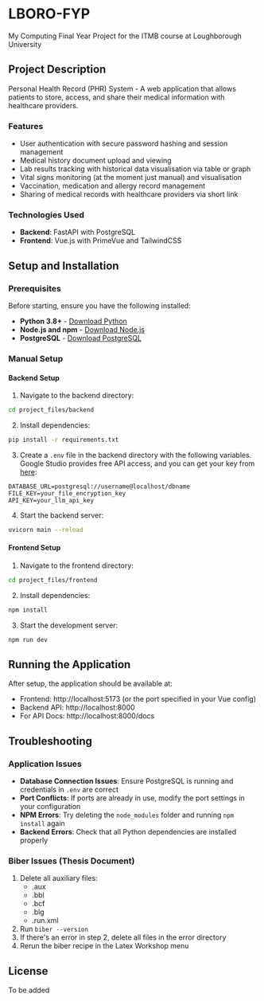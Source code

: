 # LBORO-FYP
My Computing Final Year Project for the ITMB course at Loughborough University

## Project Description
Personal Health Record (PHR) System - A web application that allows patients to store, access, and share their medical information with healthcare providers.

### Features
- User authentication with secure password hashing and session management
- Medical history document upload and viewing
- Lab results tracking with historical data visualisation via table or graph
- Vital signs monitoring (at the moment just manual) and visualisation
- Vaccination, medication and allergy record management
- Sharing of medical records with healthcare providers via short link

### Technologies Used
- **Backend**: FastAPI with PostgreSQL
- **Frontend**: Vue.js with PrimeVue and TailwindCSS

## Setup and Installation

### Prerequisites
Before starting, ensure you have the following installed:
- **Python 3.8+** - [Download Python](https://www.python.org/downloads/)
- **Node.js and npm** - [Download Node.js](https://nodejs.org/)
- **PostgreSQL** - [Download PostgreSQL](https://www.postgresql.org/download/)

### Manual Setup

#### Backend Setup
1. Navigate to the backend directory:

```bash
cd project_files/backend
```

2. Install dependencies:

```bash
pip install -r requirements.txt
```

3. Create a `.env` file in the backend directory with the following variables. Google Studio provides free API access, and you can get your key from [here](https://aistudio.google.com/apikey):

```
DATABASE_URL=postgresql://username@localhost/dbname
FILE_KEY=your_file_encryption_key
API_KEY=your_llm_api_key
```

4. Start the backend server:

```bash
uvicorn main --reload
```

#### Frontend Setup
1. Navigate to the frontend directory:

```bash
cd project_files/frontend
```

2. Install dependencies:

```bash
npm install
```

3. Start the development server:

```bash
npm run dev
```

## Running the Application

After setup, the application should be available at:
- Frontend: http://localhost:5173 (or the port specified in your Vue config)
- Backend API: http://localhost:8000
- For API Docs: http://localhost:8000/docs

## Troubleshooting

### Application Issues
- **Database Connection Issues**: Ensure PostgreSQL is running and credentials in `.env` are correct
- **Port Conflicts**: If ports are already in use, modify the port settings in your configuration
- **NPM Errors**: Try deleting the `node_modules` folder and running `npm install` again
- **Backend Errors**: Check that all Python dependencies are installed properly

### Biber Issues (Thesis Document)
1. Delete all auxiliary files:
   * .aux
   * .bbl
   * .bcf
   * .blg
   * .run.xml
2. Run `biber --version`
3. If there's an error in step 2, delete all files in the error directory
4. Rerun the biber recipe in the Latex Workshop menu

## License
To be added